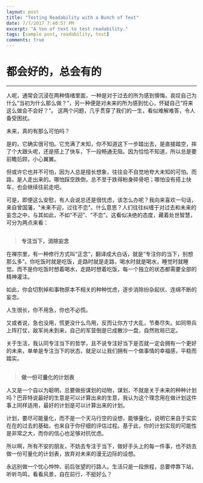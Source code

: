 ```yaml
---
layout: post
title: "Testing Readability with a Bunch of Text"
date: 7/7/2017 7:40:57 PM 
excerpt: "A ton of text to test readability."
tags: [sample post, readability, test]
comments: true
---
```



# 都会好的，总会有的 #

----------


人呢，通常会沉浸在两种情绪里面，一种是对于过去的所为感到懊悔，哀叹自己为什么“当初为什么那么做？”，另一种便是对未来的所为感到忧心，怀疑自己“将来这么做会不会好？”。 这两个问题，几乎贯穿了我们的一生，看似难解难答，令人备受困扰。

未来，真的有那么可怕吗？

是的，它确实很可怕。它充满了未知，你不知道这下一步踏出去，是直接踏空，摔了个大跟头呢，还是搭上了快车，下一段畅通无阻。因为恰恰不知道，所以总是要前瞻后顾，小心翼翼。

但或许它也并不可怕，因为人总是擅长想象，往往会不自觉地夸大未知的可怕。而路，是人走出来的。哪怕踩空跌倒，总不至于跌得粉身碎骨吧；哪怕没有搭上快车，也会继续往前走吧。

可是，即便这么安慰，有人会说总还是很忧虑，该怎么办呢？我向来喜欢一句话，来自曾国藩，"未来不迎，过往不恋"。什么意思？人们往往纠缠于对过去和未来的妄念之中，与其如此，不如“不迎”、“不恋”。这看似决绝的态度，藏着处世智慧，可分为两点来看：


##

> **专注当下，消除妄念**

在禅宗里，有一种修行方式叫“正念”，翻译成大白话，就是“专注你的当下，别想那么多”。你吃饭时就是吃饭，走路时就是走路，喝水时就是喝水，睡觉时就睡觉。而不是你吃饭时想着喝水，走路时想着吃饭，每一个独立的状态都需要全部的精神灌注。

如此，你会切割掉和事物原本不相关的种种忧虑，逐步消除纷杂起伏、连绵不断的妄念。

人生很长，你不用急，你也不必慌。

又或者说，急也没用，慌更没什么鸟用，反而让你方寸大乱，节奏尽失。如同带兵上阵打仗，敌军尚未到来，自己的军营倒是已成散沙一盘，自然败局已定。

关于生活，我认同专注当下的哲学，且不说专注好当下是否就一定会拥有一个更好的未来，单单是专注当下的状态，就足以让我们拥有一个做事情的幸福感，平稳而踏实。


##
>**做一份可量化的计划表**

人又是一个自以为聪明，总要做些谋划的动物，谋划，不就是关于未来的种种计划吗？巴菲特说最好的生意是可以计算出来的生意，我认为这个理念用在做计划这件事上同样适用，最好的计划是可以计算出来的计划。

计划，要尽可能量化，而不是一个天马行空的设想，能够量化，说明它来自于实实在在的过去的基础，也来自于你仔细的评估过程。基于此，你的计划实现的可能性是非常之大，而你的信心也足够对抗忧虑。

所以啊，所有不安的朋友，不妨去专注于当下，做好手头上的每一件事，也不妨去做一份可量化的计划表，放弃对未来的漫无边际的设想。

永远别做一个忧心忡忡、前后张望的行路人。生活只是一段旅程，总要停靠下站，听听鸟鸣，看看风景，自在前行，不挺好么？